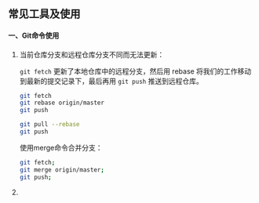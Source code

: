 ## 常见工具及使用

#### 一、Git命令使用

1. 当前仓库分支和远程仓库分支不同而无法更新：

   `git fetch` 更新了本地仓库中的远程分支，然后用 rebase 将我们的工作移动到最新的提交记录下，最后再用 `git push` 推送到远程仓库。

   ```bash
   git fetch
   git rebase origin/master
   git push
   ```

   ```bash
   git pull --rebase
   git push
   ```

   使用merge命令合并分支：

   ```bash
   git fetch;
   git merge origin/master;
   git push;
   ```

2. 